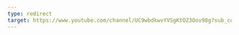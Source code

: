 ```yaml
---
type: redirect
target: https://www.youtube.com/channel/UC9wbdkwvYVSgKtOZ3Oov98g?sub_confirmation=1
---
```

